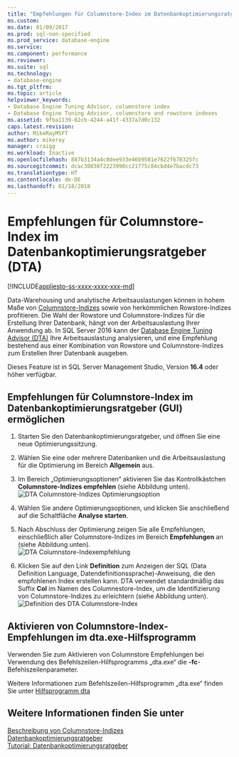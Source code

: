 ```yaml
---
title: "Empfehlungen für Columnstore-Index im Datenbankoptimierungsratgeber (DTA) | Microsoft Dokumentation"
ms.custom: 
ms.date: 01/09/2017
ms.prod: sql-non-specified
ms.prod_service: database-engine
ms.service: 
ms.component: performance
ms.reviewer: 
ms.suite: sql
ms.technology:
- database-engine
ms.tgt_pltfrm: 
ms.topic: article
helpviewer_keywords:
- Database Engine Tuning Advisor, columnstore index
- Database Engine Tuning Advisor, columnstore and rowstore indexes
ms.assetid: 9fba1139-82cb-4244-a41f-4337a7d0c132
caps.latest.revision: 
author: MikeRayMSFT
ms.author: mikeray
manager: craigg
ms.workload: Inactive
ms.openlocfilehash: 887b3134a4c8dee933e46b9501e7622f678325fc
ms.sourcegitcommit: dcac30038f2223990cc21775c84cbd4e7bacdc73
ms.translationtype: HT
ms.contentlocale: de-DE
ms.lasthandoff: 01/18/2018
---
```

# <a name="columnstore-index-recommendations-in-database-engine-tuning-advisor-dta"></a>Empfehlungen für Columnstore-Index im Datenbankoptimierungsratgeber (DTA)
[!INCLUDE[appliesto-ss-xxxx-xxxx-xxx-md](../../includes/appliesto-ss-xxxx-xxxx-xxx-md.md)]

 
  Data-Warehousing und analytische Arbeitsauslastungen können in hohem Maße von [Columnstore-Indizes](../../t-sql/statements/create-columnstore-index-transact-sql.md) sowie von herkömmlichen Rowstore-Indizes profitieren. Die Wahl der Rowstore und Columnstore-Indizes für die Erstellung Ihrer Datenbank, hängt von der Arbeitsauslastung Ihrer Anwendung ab. In SQL Server 2016 kann der [Database Engine Tuning Advisor (DTA)](../../relational-databases/performance/database-engine-tuning-advisor.md) Ihre Arbeitsauslastung analysieren, und eine Empfehlung bestehend aus einer Kombination von Rowstore und Columnstore-Indizes zum Erstellen Ihrer Datenbank ausgeben. 
  
 Dieses Feature ist in SQL Server Management Studio, Version **16.4** oder höher verfügbar. 
  
## <a name="how-to-enable-columnstore-index-recommendations-in-database-engine-tuning-advisor-gui"></a>Empfehlungen für Columnstore-Index im Datenbankoptimierungsratgeber (GUI) ermöglichen

  
  1. Starten Sie den Datenbankoptimierungsratgeber, und öffnen Sie eine neue Optimierungssitzung.
  
  2. Wählen Sie eine oder mehrere Datenbanken und die Arbeitsauslastung für die Optimierung im Bereich **Allgemein** aus.
  
  3. Im Bereich „Optimierungsoptionen“ aktivieren Sie das Kontrollkästchen **Columnstore-Indizes empfehlen** (siehe Abbildung unten).
  ![DTA Columnstore-Indizes Optimierungsoption](../../relational-databases/performance/media/dta-columnstore-indexes-tuning-option.gif)
 
  4. Wählen Sie andere Optimierungsoptionen, und klicken Sie anschließend auf die Schaltfläche **Analyse starten**.
  
  5. Nach Abschluss der Optimierung zeigen Sie alle Empfehlungen, einschließlich aller Columnstore-Indizes im Bereich **Empfehlungen** an (siehe Abbildung unten).      
  ![DTA Columnstore-Indexempfehlung](../../relational-databases/performance/media/dta-columnstore-index-recommendation.gif)
  
  6. Klicken Sie auf den Link **Definition** zum Anzeigen der SQL (Data Definition Language, Datendefinitionssprache)-Anweisung, die den empfohlenen Index erstellen kann. DTA verwendet standardmäßig das Suffix **Col** im Namen des Columnestore-Index, um die Identifizierung von Columnstore-Indizes zu erleichtern (siehe Abbildung unten).
  ![Definition des DTA Columnstore-Index](../../relational-databases/performance/media/dta-columnstore-index-definition.gif) 
  
  
  ## <a name="how-to-enable-columnstore-index-recommendations-in-dtaexe-utility"></a>Aktivieren von Columnstore-Index-Empfehlungen im dta.exe-Hilfsprogramm

Verwenden Sie zum Aktivieren von Columnstore Empfehlungen bei Verwendung des Befehlszeilen-Hilfsprogramms „dta.exe“ die **-fc**-Befehlszeilenparameter.

Weitere Informationen zum Befehlszeilen-Hilfsprogramm „dta.exe“ finden Sie unter [Hilfsprogramm dta](../../tools/dta/dta-utility.md)

## <a name="see-also"></a>Weitere Informationen finden Sie unter
[Beschreibung von Columnstore-Indizes](../../relational-databases/indexes/columnstore-indexes-overview.md)       
[Datenbankoptimierungsratgeber](../../relational-databases/performance/database-engine-tuning-advisor.md)      
[Tutorial: Datenbankoptimierungsratgeber](Tutorial:%20Database%20Engine%20Tuning%20Advisor.md)



  

